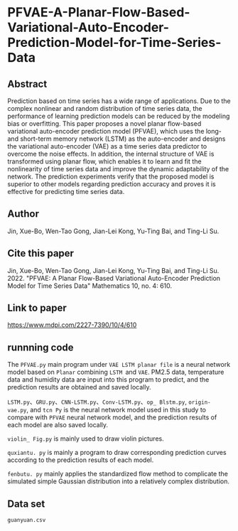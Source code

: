 # PFVAE-A-Planar-Flow-Based-Variational-Auto-Encoder-Prediction-Model-for-Time-Series-Data
## Abstract
Prediction based on time series has a wide range of applications. Due to the complex nonlinear and random distribution of time series data, the performance of learning prediction models can be reduced by the modeling bias or overfitting. This paper proposes a novel planar flow-based variational auto-encoder prediction model (PFVAE), which uses the long- and short-term memory network (LSTM) as the auto-encoder and designs the variational auto-encoder (VAE) as a time series data predictor to overcome the noise effects. In addition, the internal structure of VAE is transformed using planar flow, which enables it to learn and fit the nonlinearity of time series data and improve the dynamic adaptability of the network. The prediction experiments verify that the proposed model is superior to other models regarding prediction accuracy and proves it is effective for predicting time series data.
## Author
Jin, Xue-Bo, Wen-Tao Gong, Jian-Lei Kong, Yu-Ting Bai, and Ting-Li Su.
## Cite this paper
Jin, Xue-Bo, Wen-Tao Gong, Jian-Lei Kong, Yu-Ting Bai, and Ting-Li Su. 2022. "PFVAE: A Planar Flow-Based Variational Auto-Encoder Prediction Model for Time Series Data" Mathematics 10, no. 4: 610.
## Link to paper  
https://www.mdpi.com/2227-7390/10/4/610  
## runnning code  
The ``PFVAE.py`` main program under ``VAE LSTM planar file`` is a neural network model based on ``Planar`` combining ``LSTM ``and ``VAE``. PM2.5 data, temperature data and humidity data are input into this program to predict, and the prediction results are obtained and saved locally.    
  
``LSTM.py``、``GRU.py``、``CNN-LSTM.py``、``Conv-LSTM.py``、``op_ Blstm.py``, ``origin-vae.py``, and ``tcn Py`` is the neural network model used in this study to compare with ``PFVAE`` neural network model, and the prediction results of each model are also saved locally.  
  
``violin_ Fig.py`` is mainly used to draw violin pictures.    
  
``quxiantu. py`` is mainly a program to draw corresponding prediction curves according to the prediction results of each model.  
  
``fenbutu. py`` mainly applies the standardized flow method to complicate the simulated simple Gaussian distribution into a relatively complex distribution.  
## Data set
```
guanyuan.csv
```
